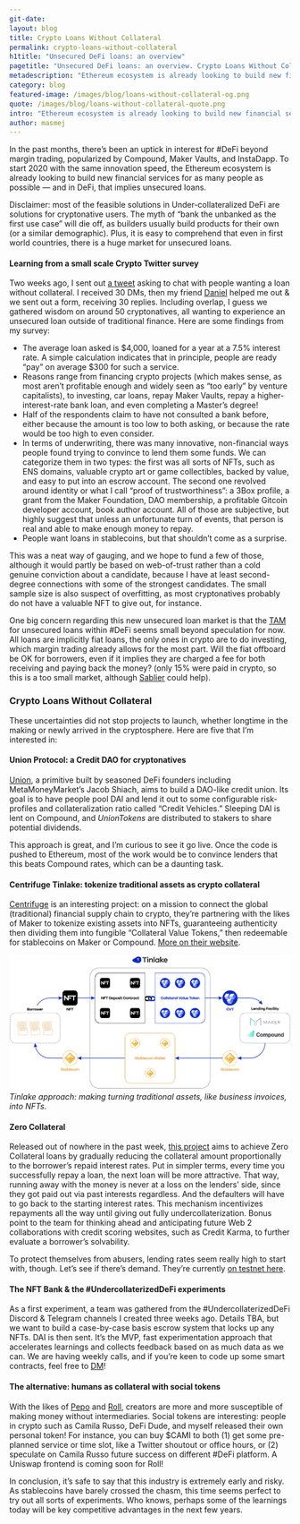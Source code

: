 ```yaml
---
git-date:
layout: blog
title: Crypto Loans Without Collateral
permalink: crypto-loans-without-collateral
h1title: "Unsecured DeFi loans: an overview"
pagetitle: "Unsecured DeFi loans: an overview. Crypto Loans Without Collateral"
metadescription: "Ethereum ecosystem is already looking to build new financial services for as many people as possible — and in DeFi, that implies unsecured loans"
category: blog
featured-image: /images/blog/loans-without-collateral-og.png
quote: /images/blog/loans-without-collateral-quote.png
intro: "Ethereum ecosystem is already looking to build new financial services for as many people as possible — and in DeFi, that implies unsecured loans"
author: masmej
---
```


In the past months, there’s been an uptick in interest for #DeFi beyond margin trading, popularized by Compound, Maker Vaults, and InstaDapp. To start 2020 with the same innovation speed, the Ethereum ecosystem is already looking to build new financial services for as many people as possible — and in DeFi, that implies unsecured loans.

Disclaimer: most of the feasible solutions in Under-collateralized DeFi are solutions for cryptonative users. The myth of “bank the unbanked as the first use case” will die off, as builders usually build products for their own (or a similar demographic). Plus, it is easy to comprehend that even in first world countries, there is a huge market for unsecured loans.

#### Learning from a small scale Crypto Twitter survey

Two weeks ago, I sent out [a tweet](https://twitter.com/AlexMasmej/status/1210252111373635584?s=20) asking to chat with people wanting a loan without collateral. I received 30 DMs, then my friend [Daniel](https://twitter.com/onggunhao) helped me out & we sent out a form, receiving 30 replies. Including overlap, I guess we gathered wisdom on around 50 cryptonatives, all wanting to experience an unsecured loan outside of traditional finance. Here are some findings from my survey:

*   The average loan asked is $4,000, loaned for a year at a 7.5% interest rate. A simple calculation indicates that in principle, people are ready “pay” on average $300 for such a service.
*   Reasons range from financing crypto projects (which makes sense, as most aren’t profitable enough and widely seen as “too early” by venture capitalists), to investing, car loans, repay Maker Vaults, repay a higher-interest-rate bank loan, and even completing a Master’s degree!
*   Half of the respondents claim to have not consulted a bank before, either because the amount is too low to both asking, or because the rate would be too high to even consider.
*   In terms of underwriting, there was many innovative, non-financial ways people found trying to convince to lend them some funds. We can categorize them in two types: the first was all sorts of NFTs, such as ENS domains, valuable crypto art or game collectibles, backed by value, and easy to put into an escrow account. The second one revolved around identity or what I call “proof of trustworthiness”: a 3Box profile, a grant from the Maker Foundation, DAO membership, a profitable Gitcoin developer account, book author account. All of those are subjective, but highly suggest that unless an unfortunate turn of events, that person is real and able to make enough money to repay.
*   People want loans in stablecoins, but that shouldn’t come as a surprise.

This was a neat way of gauging, and we hope to fund a few of those, although it would partly be based on web-of-trust rather than a cold genuine conviction about a candidate, because I have at least second-degree connections with some of the strongest candidates. The small sample size is also suspect of overfitting, as most cryptonatives probably do not have a valuable NFT to give out, for instance.

One big concern regarding this new unsecured loan market is that the [TAM](https://en.wikipedia.org/wiki/Total_addressable_market) for unsecured loans within #DeFi seems small beyond speculation for now. All loans are implicitly fiat loans, the only ones in crypto are to do investing, which margin trading already allows for the most part. Will the fiat offboard be OK for borrowers, even if it implies they are charged a fee for both receiving and paying back the money? (only 15% were paid in crypto, so this is a too small market, although [Sablier](https://www.sablier.finance/) could help).

### Crypto Loans Without Collateral

These uncertainties did not stop projects to launch, whether longtime in the making or newly arrived in the cryptosphere. Here are five that I’m interested in:

#### Union Protocol: a Credit DAO for cryptonatives

[Union](https://medium.com/primeradiant/a-credit-union-called-union-521358a995cc), a primitive built by seasoned DeFi founders including MetaMoneyMarket’s Jacob Shiach, aims to build a DAO-like credit union. Its goal is to have people pool DAI and lend it out to some configurable risk-profiles and collateralization ratio called “Credit Vehicles.” Sleeping DAI is lent on Compound, and _UnionTokens_ are distributed to stakers to share potential dividends.

This approach is great, and I’m curious to see it go live. Once the code is pushed to Ethereum, most of the work would be to convince lenders that this beats Compound rates, which can be a daunting task.

#### Centrifuge Tinlake: tokenize traditional assets as crypto collateral

[Centrifuge](https://centrifuge.io/) is an interesting project: on a mission to connect the global (traditional) financial supply chain to crypto, they’re partnering with the likes of Maker to tokenize existing assets into NFTs, guaranteeing authenticity then dividing them into fungible “Collateral Value Tokens,” then redeemable for stablecoins on Maker or Compound. [More on their website](https://tinlake.com/).

![](/images/blog/centrifuge/image3.png)
_Tinlake approach: making turning traditional assets, like business invoices, into NFTs._

#### Zero Collateral

Released out of nowhere in the past week, [this project](https://medium.com/fabrx-blockchain/meet-zero-collateral-dcfe27fb3a2d) aims to achieve Zero Collateral loans by gradually reducing the collateral amount proportionally to the borrower’s repaid interest rates. Put in simpler terms, every time you successfully repay a loan, the next loan will be more attractive. That way, running away with the money is never at a loss on the lenders’ side, since they got paid out via past interests regardless. And the defaulters will have to go back to the starting interest rates. This mechanism incentivizes repayments all the way until giving out fully undercollaterization. Bonus point to the team for thinking ahead and anticipating future Web 2 collaborations with credit scoring websites, such as Credit Karma, to further evaluate a borrower’s solvability.

To protect themselves from abusers, lending rates seem really high to start with, though. Let’s see if there’s demand. They’re currently [on testnet here](https://zerocollateral.com/).

#### The NFT Bank & the #UndercollaterizedDeFi experiments

As a first experiment, a team was gathered from the #UndercollaterizedDeFi Discord & Telegram channels I created three weeks ago. Details TBA, but we want to build a case-by-case basis escrow system that locks up any NFTs. DAI is then sent. It’s the MVP, fast experimentation approach that accelerates learnings and collects feedback based on as much data as we can. We are having weekly calls, and if you’re keen to code up some smart contracts, feel free to [DM](https://twitter.com/alexmasmej)!

#### The alternative: humans as collateral with social tokens

With the likes of [Pepo](https://pepo.com/) and [Roll](https://tryroll.com), creators are more and more susceptible of making money without intermediaries. Social tokens are interesting: people in crypto such as Camila Russo, DeFi Dude, and myself released their own personal token! For instance, you can buy $CAMI to both (1) get some pre-planned service or time slot, like a Twitter shoutout or office hours, or (2) speculate on Camila Russo future success on different #DeFi platform. A Uniswap frontend is coming soon for Roll!

In conclusion, it’s safe to say that this industry is extremely early and risky. As stablecoins have barely crossed the chasm, this time seems perfect to try out all sorts of experiments. Who knows, perhaps some of the learnings today will be key competitive advantages in the next few years.
